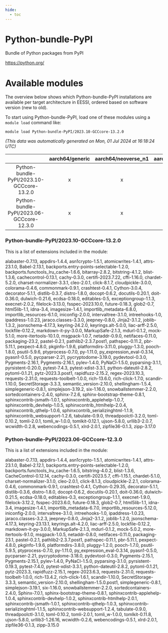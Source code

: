 ```yaml
---
hide:
  - toc
---
```


Python-bundle-PyPI
==================


Bundle of Python packages from PyPI

https://python.org/
# Available modules


The overview below shows which Python-bundle-PyPI installations are available per target architecture in EESSI, ordered based on software version (new to old).

To start using Python-bundle-PyPI, load one of these modules using a `module load` command like:

```shell
module load Python-bundle-PyPI/2023.10-GCCcore-13.2.0
```

*(This data was automatically generated on Mon, 01 Jul 2024 at 16:18:24 UTC)*  

| |aarch64/generic|aarch64/neoverse_n1|aarch64/neoverse_v1|x86_64/generic|x86_64/amd/zen2|x86_64/amd/zen3|x86_64/intel/haswell|x86_64/intel/skylake_avx512|
| :---: | :---: | :---: | :---: | :---: | :---: | :---: | :---: | :---: |
|Python-bundle-PyPI/2023.10-GCCcore-13.2.0|x|x|x|x|x|x|x|x|
|Python-bundle-PyPI/2023.06-GCCcore-12.3.0|x|x|x|x|x|x|x|x|


### Python-bundle-PyPI/2023.10-GCCcore-13.2.0

This is a list of extensions included in the module:

alabaster-0.7.13, appdirs-1.4.4, asn1crypto-1.5.1, atomicwrites-1.4.1, attrs-23.1.0, Babel-2.13.1, backports.entry-points-selectable-1.2.0, backports.functools_lru_cache-1.6.6, bitarray-2.8.2, bitstring-4.1.2, blist-1.3.6, cachecontrol-0.13.1, cachy-0.3.0, certifi-2023.7.22, cffi-1.16.0, chardet-5.2.0, charset-normalizer-3.3.1, cleo-2.0.1, click-8.1.7, cloudpickle-3.0.0, colorama-0.4.6, commonmark-0.9.1, crashtest-0.4.1, Cython-3.0.4, decorator-5.1.1, distlib-0.3.7, distro-1.8.0, docopt-0.6.2, docutils-0.20.1, doit-0.36.0, dulwich-0.21.6, ecdsa-0.18.0, editables-0.5, exceptiongroup-1.1.3, execnet-2.0.2, filelock-3.13.0, fsspec-2023.10.0, future-0.18.3, glob2-0.7, html5lib-1.1, idna-3.4, imagesize-1.4.1, importlib_metadata-6.8.0, importlib_resources-6.1.0, iniconfig-2.0.0, intervaltree-3.1.0, intreehooks-1.0, ipaddress-1.0.23, jaraco.classes-3.3.0, jeepney-0.8.0, Jinja2-3.1.2, joblib-1.3.2, jsonschema-4.17.3, keyring-24.2.0, keyrings.alt-5.0.0, liac-arff-2.5.0, lockfile-0.12.2, markdown-it-py-3.0.0, MarkupSafe-2.1.3, mdurl-0.1.2, mock-5.1.0, more-itertools-10.1.0, msgpack-1.0.7, netaddr-0.9.0, netifaces-0.11.0, packaging-23.2, pastel-0.2.1, pathlib2-2.3.7.post1, pathspec-0.11.2, pbr-5.11.1, pexpect-4.8.0, pkginfo-1.9.6, platformdirs-3.11.0, pluggy-1.3.0, pooch-1.8.0, psutil-5.9.6, ptyprocess-0.7.0, py-1.11.0, py_expression_eval-0.3.14, pyasn1-0.5.0, pycparser-2.21, pycryptodome-3.19.0, pydevtool-0.3.0, Pygments-2.16.1, Pygments-2.16.1, pylev-1.4.0, PyNaCl-1.5.0, pyparsing-3.1.1, pyrsistent-0.20.0, pytest-7.4.3, pytest-xdist-3.3.1, python-dateutil-2.8.2, pytoml-0.1.21, pytz-2023.3.post1, rapidfuzz-2.15.2, regex-2023.10.3, requests-2.31.0, requests-toolbelt-1.0.0, rich-13.6.0, rich-click-1.7.0, scandir-1.10.0, SecretStorage-3.3.3, semantic_version-2.10.0, shellingham-1.5.4, simplegeneric-0.8.1, simplejson-3.19.2, six-1.16.0, snowballstemmer-2.2.0, sortedcontainers-2.4.0, sphinx-7.2.6, sphinx-bootstrap-theme-0.8.1, sphinxcontrib-jsmath-1.0.1, sphinxcontrib_applehelp-1.0.7, sphinxcontrib_devhelp-1.0.5, sphinxcontrib_htmlhelp-2.0.4, sphinxcontrib_qthelp-1.0.6, sphinxcontrib_serializinghtml-1.1.9, sphinxcontrib_websupport-1.2.6, tabulate-0.9.0, threadpoolctl-3.2.0, toml-0.10.2, tomli-2.0.1, tomli_w-1.0.0, tomlkit-0.12.1, ujson-5.8.0, urllib3-2.0.7, wcwidth-0.2.8, webencodings-0.5.1, xlrd-2.0.1, zipfile36-0.1.3, zipp-3.17.0

### Python-bundle-PyPI/2023.06-GCCcore-12.3.0

This is a list of extensions included in the module:

alabaster-0.7.13, appdirs-1.4.4, asn1crypto-1.5.1, atomicwrites-1.4.1, attrs-23.1.0, Babel-2.12.1, backports.entry-points-selectable-1.2.0, backports.functools_lru_cache-1.6.5, bitstring-4.0.2, blist-1.3.6, CacheControl-0.12.14, cachy-0.3.0, certifi-2023.5.7, cffi-1.15.1, chardet-5.1.0, charset-normalizer-3.1.0, cleo-2.0.1, click-8.1.3, cloudpickle-2.2.1, colorama-0.4.6, commonmark-0.9.1, crashtest-0.4.1, Cython-0.29.35, decorator-5.1.1, distlib-0.3.6, distro-1.8.0, docopt-0.6.2, docutils-0.20.1, doit-0.36.0, dulwich-0.21.5, ecdsa-0.18.0, editables-0.3, exceptiongroup-1.1.1, execnet-1.9.0, filelock-3.12.2, fsspec-2023.6.0, future-0.18.3, glob2-0.7, html5lib-1.1, idna-3.4, imagesize-1.4.1, importlib_metadata-6.7.0, importlib_resources-5.12.0, iniconfig-2.0.0, intervaltree-3.1.0, intreehooks-1.0, ipaddress-1.0.23, jaraco.classes-3.2.3, jeepney-0.8.0, Jinja2-3.1.2, joblib-1.2.0, jsonschema-4.17.3, keyring-23.13.1, keyrings.alt-4.2.0, liac-arff-2.5.0, lockfile-0.12.2, markdown-it-py-3.0.0, MarkupSafe-2.1.3, mdurl-0.1.2, mock-5.0.2, more-itertools-9.1.0, msgpack-1.0.5, netaddr-0.8.0, netifaces-0.11.0, packaging-23.1, pastel-0.2.1, pathlib2-2.3.7.post1, pathspec-0.11.1, pbr-5.11.1, pexpect-4.8.0, pkginfo-1.9.6, platformdirs-3.8.0, pluggy-1.2.0, pooch-1.7.0, psutil-5.9.5, ptyprocess-0.7.0, py-1.11.0, py_expression_eval-0.3.14, pyasn1-0.5.0, pycparser-2.21, pycryptodome-3.18.0, pydevtool-0.3.0, Pygments-2.15.1, Pygments-2.15.1, pylev-1.4.0, PyNaCl-1.5.0, pyparsing-3.1.0, pyrsistent-0.19.3, pytest-7.4.0, pytest-xdist-3.3.1, python-dateutil-2.8.2, pytoml-0.1.21, pytz-2023.3, rapidfuzz-2.15.1, regex-2023.6.3, requests-2.31.0, requests-toolbelt-1.0.0, rich-13.4.2, rich-click-1.6.1, scandir-1.10.0, SecretStorage-3.3.3, semantic_version-2.10.0, shellingham-1.5.0.post1, simplegeneric-0.8.1, simplejson-3.19.1, six-1.16.0, snowballstemmer-2.2.0, sortedcontainers-2.4.0, Sphinx-7.0.1, sphinx-bootstrap-theme-0.8.1, sphinxcontrib-applehelp-1.0.4, sphinxcontrib-devhelp-1.0.2, sphinxcontrib-htmlhelp-2.0.1, sphinxcontrib-jsmath-1.0.1, sphinxcontrib-qthelp-1.0.3, sphinxcontrib-serializinghtml-1.1.5, sphinxcontrib-websupport-1.2.4, tabulate-0.9.0, threadpoolctl-3.1.0, toml-0.10.2, tomli-2.0.1, tomli_w-1.0.0, tomlkit-0.11.8, ujson-5.8.0, urllib3-1.26.16, wcwidth-0.2.6, webencodings-0.5.1, xlrd-2.0.1, zipfile36-0.1.3, zipp-3.15.0